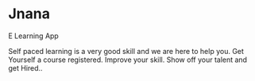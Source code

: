 # Jnana

E Learning App

Self paced learning is a very good skill and we are here to help you.
Get Yourself a course registered.
Improve your skill.
Show off your talent and get Hired..
